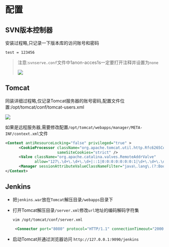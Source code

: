 

# 配置

## SVN版本控制器

安装过程略,只记录一下版本库的访问账号和密码

```
test = 123456
```

> 注意:`svnserve.conf`文件中1anon-acces1s一定要打开注释并设置为`none`
>
> ![](http://120.77.237.175:9080/photos/jenkins/01.jpg)

## Tomcat

同装详细过程略,仅记录Tomcat服务器的账号密码,配置文件位置:/opt/tomcat/conf/tomcat-users.xml

![](http://120.77.237.175:9080/photos/jenkins/02.jpg)

如果是远程服务器,需要修改配置`/opt/tomcat/webapps/manager/META-INF/context.xml`文件

```xml
<Context antiResourceLocking="false" privileged="true" >
      <CookieProcessor className="org.apache.tomcat.util.http.Rfc6265CookieProcessor"
                       sameSiteCookies="strict" />
      <Valve className="org.apache.catalina.valves.RemoteAddrValve"
             allow="127\.\d+\.\d+\.\d+|::1|0:0:0:0:0:0:0:1|\d+\.\d+\.\d+\.\d+" />	 ##此处要允许宿主机的ip访问
      <Manager sessionAttributeValueClassNameFilter="java\.lang\.(?:Boolean|Integer|Long|Number|String)|org\.apache\.catalina\.filters\.CsrfPreventionFilter\$LruCache(?:\$1)?|java\.util\.(?:Linked)?HashMap"/>
</Context>
```

## Jenkins

- 把`jenkins.war`放在`Tomcat`解压目录`/webapps`目录下

- 打开Tomcat解压目录`/server.xml`修改`url`地址的编码解码字符集

  ```sh
  vim /opt/tomcat/conf/server.xml
  ```

  ```xml
   <Connector port="8080" protocol="HTTP/1.1" connectionTimeout="20000" redirectPort="8443" URIEncoding="UTF-8"/>
  ```

- 启动Tomcat并通过浏览器访问 `http://127.0.0.1:9090/jenkins`

